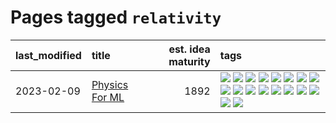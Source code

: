 # Pages tagged `relativity`

|last_modified|title|est. idea maturity|tags
|:---|:---|---:|:---|
|2023-02-09|[Physics For ML](../physics_for_ml.md)|1892|[![](https://img.shields.io/badge/tag-brownianmotion-dd597e)](../tags/brownianmotion.md) [![](https://img.shields.io/badge/tag-curriculum-e8ae48)](../tags/curriculum.md) [![](https://img.shields.io/badge/tag-curvature-b5ec2c)](../tags/curvature.md) [![](https://img.shields.io/badge/tag-education-f76896)](../tags/education.md) [![](https://img.shields.io/badge/tag-eigenvectors-0e5ec)](../tags/eigenvectors.md) [![](https://img.shields.io/badge/tag-gaugetheory-36f98)](../tags/gaugetheory.md) [![](https://img.shields.io/badge/tag-grouptheory-3a9a4f)](../tags/grouptheory.md) [![](https://img.shields.io/badge/tag-machinelearning-82d6e)](../tags/machinelearning.md) [![](https://img.shields.io/badge/tag-manifolds-d9f12f)](../tags/manifolds.md) [![](https://img.shields.io/badge/tag-ode-fe76cf)](../tags/ode.md) [![](https://img.shields.io/badge/tag-optimization-48fb29)](../tags/optimization.md) [![](https://img.shields.io/badge/tag-pde-8fb3d)](../tags/pde.md) [![](https://img.shields.io/badge/tag-physics-8a140)](../tags/physics.md) [![](https://img.shields.io/badge/tag-probabilityfields-83cbca)](../tags/probabilityfields.md) [![](https://img.shields.io/badge/tag-quantummechanics-e33481)](../tags/quantummechanics.md) [![](https://img.shields.io/badge/tag-relativity-b59164)](../tags/relativity.md) [![](https://img.shields.io/badge/tag-tensorcalculus-2b1224)](../tags/tensorcalculus.md) [![](https://img.shields.io/badge/tag-textbook-869cae)](../tags/textbook.md)|